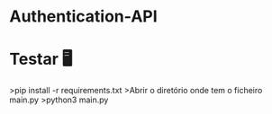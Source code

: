# Authentication-API

<h1> Testar 🖥 </h1>
>pip install -r requirements.txt
>Abrir o diretório onde tem o ficheiro main.py
>python3 main.py
